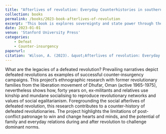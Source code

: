 ```yaml
---
title: "Afterlives of revolution: Everyday Counterhistories in southern Oman"
collection: books
permalink: /books/2023-book-afterlives-of-revolution
excerpt: 'This book is explores sovereignty and state power through the case of a liberation movement that set out to make itself into a state.'
date: 2023-01-01
venue: 'Stanford University Press'
categories: 
    - Defeat
    - Counter-insurgency
paperurl:
citation: 'Wilson, A. (2023). &quot;Afterlives of revolution: Everyday Counterhistories in southern Oman.&quot; <i>Stanford University Press</i>. 1(1).'
---
```

What are the legacies of a defeated revolution? Prevailing narratives depict defeated revolutions as examples of successful counter-insurgency campaigns. This project’s ethnographic research with former revolutionary families from the liberation movement of Dhufar, Oman (active 1965-1975), nevertheless shows how, forty years on, ex-militants and relatives use kinship and mundane socialising to reproduce revolutionary networks and values of social egalitarianism. Foregrounding the social afterlives of defeated revolution, this research contributes to a counter-history of defeated revolutionaries. The project highlights the limitations of post-conflict patronage to win and change hearts and minds, and the potential of family and everyday relations during and after revolution to challenge dominant norms.
